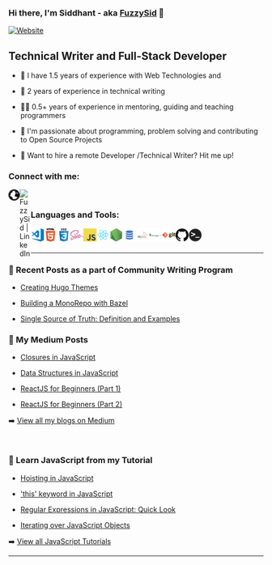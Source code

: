 
### Hi there, I'm Siddhant - aka [FuzzySid][website] 👋

  

[![Website](https://img.shields.io/website?label=fuzzysid.github.io&style=for-the-badge&url=https://fuzzysid.github.io/)](https://fuzzysid.github.io/)
  

## Technical Writer and Full-Stack Developer 

  

- 🔭 I have 1.5 years of experience with Web Technologies and

- 🌱 2 years of experience in technical writing 

- 👨‍🏫 0.5+ years of experience in mentoring, guiding and teaching programmers

- 👯 I'm passionate about programming, problem solving and contributing to Open Source Projects

- 🥅 Want to hire a remote Developer /Technical Writer? Hit me up!



  

### Connect with me:

  

[<img align="left" alt="fuzzysid.github.io" width="22px" src="https://raw.githubusercontent.com/iconic/open-iconic/master/svg/globe.svg" />][website]

[<img align="left" alt="FuzzySid | LinkedIn" width="22px" src="https://cdn.jsdelivr.net/npm/simple-icons@v3/icons/linkedin.svg" />][linkedin]


  

<br  />

  

### Languages and Tools:

  

<img align="left" alt="Visual Studio Code" width="26px" src="https://raw.githubusercontent.com/github/explore/80688e429a7d4ef2fca1e82350fe8e3517d3494d/topics/visual-studio-code/visual-studio-code.png" />

<img align="left" alt="HTML5" width="26px" src="https://raw.githubusercontent.com/github/explore/80688e429a7d4ef2fca1e82350fe8e3517d3494d/topics/html/html.png" />

<img align="left" alt="CSS3" width="26px" src="https://raw.githubusercontent.com/github/explore/80688e429a7d4ef2fca1e82350fe8e3517d3494d/topics/css/css.png" />

<img align="left" alt="Sass" width="26px" src="https://raw.githubusercontent.com/github/explore/80688e429a7d4ef2fca1e82350fe8e3517d3494d/topics/sass/sass.png" />

<img align="left" alt="JavaScript" width="26px" src="https://raw.githubusercontent.com/github/explore/80688e429a7d4ef2fca1e82350fe8e3517d3494d/topics/javascript/javascript.png" />

<img align="left" alt="React" width="26px" src="https://raw.githubusercontent.com/github/explore/80688e429a7d4ef2fca1e82350fe8e3517d3494d/topics/react/react.png" />

<img align="left" alt="Node.js" width="26px" src="https://raw.githubusercontent.com/github/explore/80688e429a7d4ef2fca1e82350fe8e3517d3494d/topics/nodejs/nodejs.png" />

<img align="left" alt="SQL" width="26px" src="https://raw.githubusercontent.com/github/explore/80688e429a7d4ef2fca1e82350fe8e3517d3494d/topics/sql/sql.png" />

<img align="left" alt="MySQL" width="26px" src="https://raw.githubusercontent.com/github/explore/80688e429a7d4ef2fca1e82350fe8e3517d3494d/topics/mysql/mysql.png" />

<img align="left" alt="MongoDB" width="26px" src="https://raw.githubusercontent.com/github/explore/80688e429a7d4ef2fca1e82350fe8e3517d3494d/topics/mongodb/mongodb.png" />
<img align="left" alt="Git" width="26px" src="https://raw.githubusercontent.com/github/explore/80688e429a7d4ef2fca1e82350fe8e3517d3494d/topics/git/git.png" />

<img align="left" alt="GitHub" width="26px" src="https://raw.githubusercontent.com/github/explore/78df643247d429f6cc873026c0622819ad797942/topics/github/github.png" />

<img align="left" alt="Terminal" width="26px" src="https://raw.githubusercontent.com/github/explore/80688e429a7d4ef2fca1e82350fe8e3517d3494d/topics/terminal/terminal.png" />

  

<br  />

<br  />

  



  


---

 ### 📝 Recent Posts as a part of Community Writing Program
  
  - [Creating Hugo Themes](https://draft.dev/learn/platforms/creating-hugo-themes)

  - [Building a MonoRepo with Bazel](https://earthly.dev/blog/monorepo-with-bazel/)
  
  - [Single Source of Truth: Definition and Examples](https://www.plutora.com/blog/single-source-of-truth-ssot)

  ### 📕 My Medium Posts

  

<!-- BLOG-POST-LIST:START -->

-  [Closures in JavaScript](https://medium.com/better-programming/closures-in-javascript-for-beginners-a61c5162b599)

-  [Data Structures in JavaScript](https://medium.com/@sid.cd.varma/data-structures-in-javascript-fed378991882)

-  [ReactJS for Beginners (Part 1)](https://medium.com/better-programming/getting-started-with-react-js-part-1-59598ef17780)

-  [ReactJS for Beginners (Part 2)](https://medium.com/better-programming/getting-started-with-react-js-part-2-3dbd08c680a2)


<!-- BLOG-POST-LIST:END -->

  

➡️ [View all my blogs on Medium](https://medium.com/@sid.cd.varma)

<br/>

### 📕 Learn JavaScript from my Tutorial

  

<!-- BLOG-POST-LIST:START -->

-  [Hoisting in JavaScript](https://www.includehelp.com/code-snippets/hoisting-in-javascript.aspx)

-  ['this' keyword in JavaScript](https://www.includehelp.com/code-snippets/this-keyword-in-javascript.aspx)

-  [Regular Expressions in JavaScript: Quick Look](https://www.includehelp.com/code-snippets/regular-expressions-in-javascript.aspx)

-  [Iterating over JavaScript Objects](https://www.includehelp.com/code-snippets/how-to-iterate-over-a-javascript-object.aspx)


<!-- BLOG-POST-LIST:END -->

  

➡️ [View all JavaScript Tutorials](https://www.includehelp.com/Members/Siddhant-Verma.aspx)

  

---

  

<!-- <details>

<summary>:zap: Recent GitHub Activity</summary>


1. 💪 Opened PR [#259](https://github.com/florinpop17/app-ideas/pull/259) in [florinpop17/app-ideas](https://github.com/florinpop17/app-ideas)

2. 🎉 Merged PR [#13](https://github.com/codeSTACKr/codeSTACKr/pull/13) in [codeSTACKr/codeSTACKr](https://github.com/codeSTACKr/codeSTACKr)

3. 💪 Opened PR [#13](https://github.com/codeSTACKr/codeSTACKr/pull/13) in [codeSTACKr/codeSTACKr](https://github.com/codeSTACKr/codeSTACKr)

4. 🎉 Merged PR [#12](https://github.com/codeSTACKr/codeSTACKr/pull/12) in [codeSTACKr/codeSTACKr](https://github.com/codeSTACKr/codeSTACKr)

5. 💪 Opened PR [#12](https://github.com/codeSTACKr/codeSTACKr/pull/12) in [codeSTACKr/codeSTACKr](https://github.com/codeSTACKr/codeSTACKr)


  

</details>

  

<details>

<summary>:zap: GitHub Stats</summary>

  

<img  align="left"  alt="codeSTACKr's GitHub Stats"  src="https://github-readme-stats.codestackr.vercel.app/api?username=codeSTACKr&show_icons=true&hide_border=true"  />

  

</details> -->

  

[website]: https://fuzzysid.github.io

[linkedin]: https://www.linkedin.com/in/siddhantvarma99/

